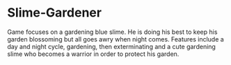 # Slime-Gardener
Game focuses on a gardening blue slime. He is doing his best to keep his garden blossoming but all goes awry when night comes. Features include a day and night cycle, gardening, then exterminating and a cute gardening slime who becomes a warrior in order to protect his garden.
